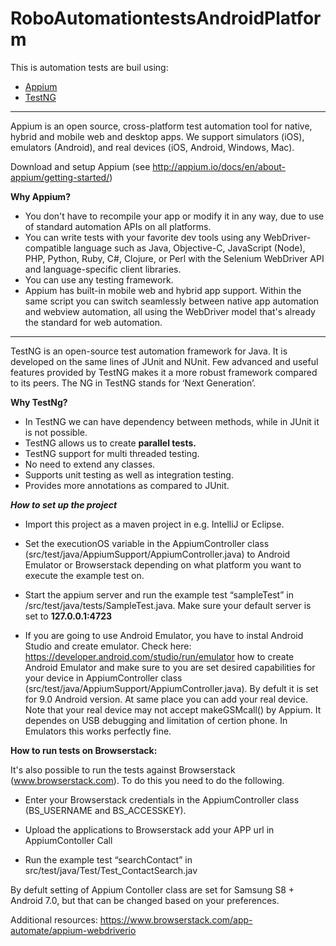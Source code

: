# RoboAutomationtestsAndroidPlatform
 
This is automation tests are buil using:
- [Appium](https://github.com/appium/appium)
- [TestNG](https://github.com/cbeust/testng)
 
----------------------------------------------------------- 
 
Appium is an open source, cross-platform test automation tool for native, hybrid and mobile web and desktop apps. We support simulators (iOS), emulators (Android), and real devices (iOS, Android, Windows, Mac).

Download and setup Appium (see http://appium.io/docs/en/about-appium/getting-started/)

**Why Appium?**

- You don't have to recompile your app or modify it in any way, due to use of standard automation APIs on all platforms.
- You can write tests with your favorite dev tools using any WebDriver-compatible language such as Java, Objective-C, JavaScript (Node), PHP, Python, Ruby, C#, Clojure, or Perl with the Selenium WebDriver API and language-specific client libraries.
- You can use any testing framework.
- Appium has built-in mobile web and hybrid app support. Within the same script you can switch seamlessly between native app automation and webview automation, all using the WebDriver model that's already the standard for web automation.

-----------------------------------------------------------

TestNG is an open-source test automation framework for Java. It is developed on the same lines of JUnit and NUnit. Few advanced and useful features provided by TestNG makes it a more robust framework compared to its peers. The NG in TestNG stands for ‘Next Generation’. 

**Why TestNg?**

- In TestNG we can have dependency between methods, while in JUnit it is not possible.
- TestNG allows us to create **parallel tests.**
- TestNG support for multi threaded testing.
- No need to extend any classes.
- Supports unit testing as well as integration testing.
- Provides more annotations as compared to JUnit.



_**How to set up the project**_


- Import this project as a maven project in e.g. IntelliJ or Eclipse.

- Set the executionOS variable in the AppiumController class (src/test/java/AppiumSupport/AppiumController.java) to Android Emulator or Browserstack depending on what platform you want to execute the example test on. 


- Start the appium server and run the example test “sampleTest” in /src/test/java/tests/SampleTest.java. Make sure your default server is set to **127.0.0.1:4723**

- If you are going to use Android Emulator, you have to instal Android Studio and create emulator. Check here: https://developer.android.com/studio/run/emulator how to create Android Emulator and make sure to you are set desired capabilities for your device in AppiumController class (src/test/java/AppiumSupport/AppiumController.java). By defult it is set for 9.0 Android version. At same place you can add your real device. Note that your real device may not accept makeGSMcall() by Appium. It dependes on USB debugging and limitation of certion phone. In Emulators this works perfectly fine.

**How to run tests on Browserstack:**

It's also possible to run the tests against Browserstack (www.browserstack.com). To do this you need to do the following.

- Enter your Browserstack credentials in the AppiumController class (BS_USERNAME and BS_ACCESSKEY).

- Upload the applications to Browserstack add your APP url in AppiumContoller Call

- Run the example test “searchContact” in src/test/java/Test/Test_ContactSearch.jav


By defult setting of Appium Contoller class are set for Samsung S8 + Android 7.0, but that can be changed based on your preferences.

Additional resources: https://www.browserstack.com/app-automate/appium-webdriverio
